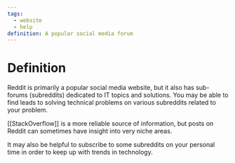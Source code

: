 ```yaml
---
tags:
  - website
  - help
definition: A popular social media forum
---
```

# Definition
Reddit is primarily a popular social media website, but it also has sub-forums (subreddits) dedicated to IT topics and solutions. You may be able to find leads to solving technical problems on various subreddits related to your problem.

[[StackOverflow]] is a more reliable source of information, but posts on Reddit can sometimes have insight into very niche areas. 

It may also be helpful to subscribe to some subreddits on your personal time in order to keep up with trends in technology. 

